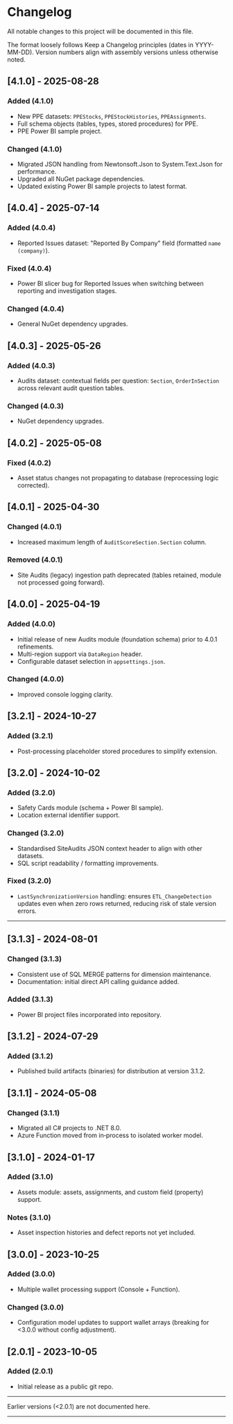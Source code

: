 # Changelog

All notable changes to this project will be documented in this file.

The format loosely follows Keep a Changelog principles (dates in YYYY-MM-DD). Version numbers align with assembly versions unless otherwise noted.

## [4.1.0] - 2025-08-28

### Added (4.1.0)

- New PPE datasets: `PPEStocks`, `PPEStockHistories`, `PPEAssignments`.
- Full schema objects (tables, types, stored procedures) for PPE.
- PPE Power BI sample project.

### Changed (4.1.0)

- Migrated JSON handling from Newtonsoft.Json to System.Text.Json for performance.
- Upgraded all NuGet package dependencies.
- Updated existing Power BI sample projects to latest format.

## [4.0.4] - 2025-07-14

### Added (4.0.4)

- Reported Issues dataset: "Reported By Company" field (formatted `name (company)`).

### Fixed (4.0.4)

- Power BI slicer bug for Reported Issues when switching between reporting and investigation stages.

### Changed (4.0.4)

- General NuGet dependency upgrades.

## [4.0.3] - 2025-05-26

### Added (4.0.3)

- Audits dataset: contextual fields per question: `Section`, `OrderInSection` across relevant audit question tables.

### Changed (4.0.3)

- NuGet dependency upgrades.

## [4.0.2] - 2025-05-08

### Fixed (4.0.2)

- Asset status changes not propagating to database (reprocessing logic corrected).

## [4.0.1] - 2025-04-30

### Changed (4.0.1)

- Increased maximum length of `AuditScoreSection.Section` column.

### Removed (4.0.1)

- Site Audits (legacy) ingestion path deprecated (tables retained, module not processed going forward).

## [4.0.0] - 2025-04-19

### Added (4.0.0)

- Initial release of new Audits module (foundation schema) prior to 4.0.1 refinements.
- Multi-region support via `DataRegion` header.
- Configurable dataset selection in `appsettings.json`.

### Changed (4.0.0)

- Improved console logging clarity.

## [3.2.1] - 2024-10-27

### Added (3.2.1)

- Post-processing placeholder stored procedures to simplify extension.

## [3.2.0] - 2024-10-02

### Added (3.2.0)

- Safety Cards module (schema + Power BI sample).
- Location external identifier support.

### Changed (3.2.0)

- Standardised SiteAudits JSON context header to align with other datasets.
- SQL script readability / formatting improvements.

### Fixed (3.2.0)

- `LastSynchronizationVersion` handling: ensures `ETL_ChangeDetection` updates even when zero rows returned, reducing risk of stale version errors.

---

## [3.1.3] - 2024-08-01

### Changed (3.1.3)

- Consistent use of SQL MERGE patterns for dimension maintenance.
- Documentation: initial direct API calling guidance added.

### Added (3.1.3)

- Power BI project files incorporated into repository.

## [3.1.2] - 2024-07-29

### Added (3.1.2)

- Published build artifacts (binaries) for distribution at version 3.1.2.

## [3.1.1] - 2024-05-08

### Changed (3.1.1)

- Migrated all C# projects to .NET 8.0.
- Azure Function moved from in‑process to isolated worker model.

## [3.1.0] - 2024-01-17

### Added (3.1.0)

- Assets module: assets, assignments, and custom field (property) support.

### Notes (3.1.0)

- Asset inspection histories and defect reports not yet included.

## [3.0.0] - 2023-10-25

### Added (3.0.0)

- Multiple wallet processing support (Console + Function).

### Changed (3.0.0)

- Configuration model updates to support wallet arrays (breaking for <3.0.0 without config adjustment).

## [2.0.1] - 2023-10-05

### Added (2.0.1)

- Initial release as a public git repo.

---

Earlier versions (<2.0.1) are not documented here.

---
